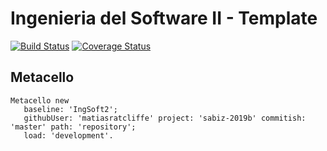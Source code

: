 # Ingenieria del Software II - Template

[![Build Status](https://travis-ci.com/uca-is2/sabiz-2019b.svg?branch=master)](https://travis-ci.com/uca-is2/sabiz-2019b)
[![Coverage Status](https://coveralls.io/repos/github/uca-is2/sabiz-2019b/badge.svg?branch=master)](https://coveralls.io/github/uca-is2/sabiz-2019b?branch=master)

## Metacello

```smalltalk
Metacello new
   baseline: 'IngSoft2';
   githubUser: 'matiasratcliffe' project: 'sabiz-2019b' commitish: 'master' path: 'repository';
   load: 'development'.
```
